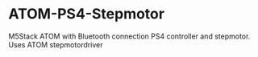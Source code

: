 # ATOM-PS4-Stepmotor
M5Stack ATOM with Bluetooth connection PS4 controller and stepmotor. Uses ATOM stepmotordriver

